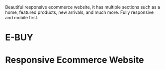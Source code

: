 Beautiful responsive ecommerce website, it has multiple sections such as a home, featured products, new arrivals, and much more. Fully responsive and mobile first.
# E-BUY
# Responsive Ecommerce Website
